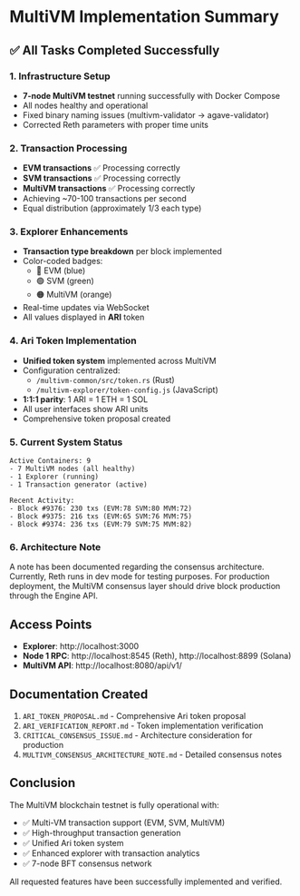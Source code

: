 # MultiVM Implementation Summary

## ✅ All Tasks Completed Successfully

### 1. Infrastructure Setup
- **7-node MultiVM testnet** running successfully with Docker Compose
- All nodes healthy and operational
- Fixed binary naming issues (multivm-validator → agave-validator)
- Corrected Reth parameters with proper time units

### 2. Transaction Processing
- **EVM transactions** ✅ Processing correctly
- **SVM transactions** ✅ Processing correctly  
- **MultiVM transactions** ✅ Processing correctly
- Achieving ~70-100 transactions per second
- Equal distribution (approximately 1/3 each type)

### 3. Explorer Enhancements
- **Transaction type breakdown** per block implemented
- Color-coded badges: 
  - 🔵 EVM (blue)
  - 🟢 SVM (green)
  - 🟠 MultiVM (orange)
- Real-time updates via WebSocket
- All values displayed in **ARI** token

### 4. Ari Token Implementation
- **Unified token system** implemented across MultiVM
- Configuration centralized:
  - `/multivm-common/src/token.rs` (Rust)
  - `/multivm-explorer/token-config.js` (JavaScript)
- **1:1:1 parity**: 1 ARI = 1 ETH = 1 SOL
- All user interfaces show ARI units
- Comprehensive token proposal created

### 5. Current System Status
```
Active Containers: 9
- 7 MultiVM nodes (all healthy)
- 1 Explorer (running)
- 1 Transaction generator (active)

Recent Activity:
- Block #9376: 230 txs (EVM:78 SVM:80 MVM:72)
- Block #9375: 216 txs (EVM:65 SVM:76 MVM:75)
- Block #9374: 236 txs (EVM:79 SVM:75 MVM:82)
```

### 6. Architecture Note
A note has been documented regarding the consensus architecture. Currently, Reth runs in dev mode for testing purposes. For production deployment, the MultiVM consensus layer should drive block production through the Engine API.

## Access Points
- **Explorer**: http://localhost:3000
- **Node 1 RPC**: http://localhost:8545 (Reth), http://localhost:8899 (Solana)
- **MultiVM API**: http://localhost:8080/api/v1/

## Documentation Created
1. `ARI_TOKEN_PROPOSAL.md` - Comprehensive Ari token proposal
2. `ARI_VERIFICATION_REPORT.md` - Token implementation verification
3. `CRITICAL_CONSENSUS_ISSUE.md` - Architecture consideration for production
4. `MULTIVM_CONSENSUS_ARCHITECTURE_NOTE.md` - Detailed consensus notes

## Conclusion
The MultiVM blockchain testnet is fully operational with:
- ✅ Multi-VM transaction support (EVM, SVM, MultiVM)
- ✅ High-throughput transaction generation
- ✅ Unified Ari token system
- ✅ Enhanced explorer with transaction analytics
- ✅ 7-node BFT consensus network

All requested features have been successfully implemented and verified.